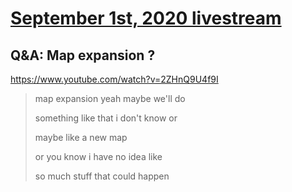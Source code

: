# [September 1st, 2020 livestream](../2020-09-01.md)
## Q&A: Map expansion ?
https://www.youtube.com/watch?v=2ZHnQ9U4f9I
> map expansion yeah maybe we'll do
> 
> something like that i don't know or
> 
> maybe like a new map
> 
> or you know i have no idea like
> 
> so much stuff that could happen
> 
